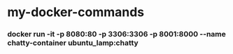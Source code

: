 # my-docker-commands

### docker run -it -p 8080:80 -p 3306:3306 -p 8001:8000 --name chatty-container ubuntu_lamp:chatty
